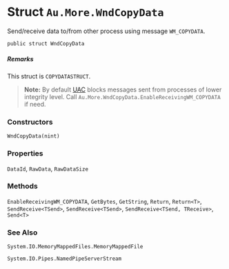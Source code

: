 # Struct `Au.More.WndCopyData`

Send/receive data to/from other process using message `WM_COPYDATA`.

```
public struct WndCopyData
```

##### Remarks

This struct is `COPYDATASTRUCT`.

> **Note:**
> By default [UAC](../articles/UAC.html) blocks messages sent from processes of lower integrity level. Call `Au.More.WndCopyData.EnableReceivingWM_COPYDATA` if need.

### Constructors

`WndCopyData(nint)`

### Properties

`DataId`, `RawData`, `RawDataSize`

### Methods

`EnableReceivingWM_COPYDATA`, `GetBytes`, `GetString`, `Return`, `Return<T>`, `SendReceive<TSend>`, `SendReceive<TSend>`, `SendReceive<TSend, TReceive>`, `Send<T>`

### See Also

`System.IO.MemoryMappedFiles.MemoryMappedFile`

`System.IO.Pipes.NamedPipeServerStream`